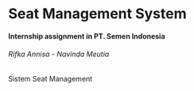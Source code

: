 # Seat Management System
#### Internship assignment in PT. Semen Indonesia
###### Rifka Annisa - Navinda Meutia

Sistem Seat Management
